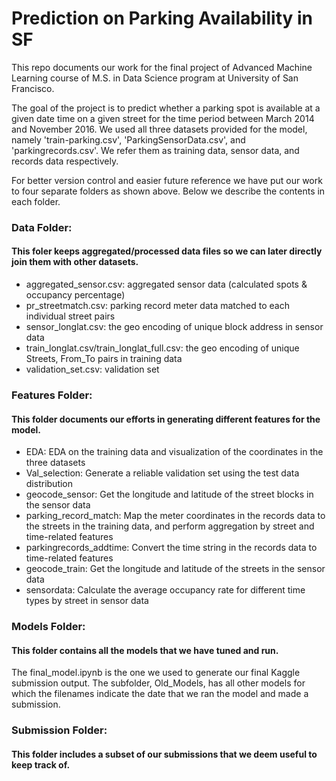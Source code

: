 # Prediction on Parking Availability in SF

This repo documents our work for the final project of Advanced Machine Learning course of M.S. in Data Science program at University of San Francisco. 

The goal of the project is to predict whether a parking spot is available at a given date time on a given street for the time period between March 2014 and November 2016. We used all three datasets provided for the model, namely 'train-parking.csv', 'ParkingSensorData.csv', and 'parkingrecords.csv'. We refer them as training data, sensor data, and records data respectively.

For better version control and easier future reference we have put our work to four separate folders as shown above. Below we describe the contents in each folder.

### Data Folder:
#### This foler keeps aggregated/processed data files so we can later directly join them with other datasets.
- aggregated_sensor.csv: aggregated sensor data (calculated spots & occupancy percentage)
- pr_streetmatch.csv: parking record meter data matched to each individual street pairs
- sensor_longlat.csv: the geo encoding of unique block address in sensor data
- train_longlat.csv/train_longlat_full.csv: the geo encoding of unique Streets, From_To pairs in training data 
- validation_set.csv: validation set

### Features Folder:
#### This folder documents our efforts in generating different features for the model.
- EDA: EDA on the training data and visualization of the coordinates in the three datasets
- Val_selection: Generate a reliable validation set using the test data distribution
- geocode_sensor: Get the longitude and latitude of the street blocks in the sensor data
- parking_record_match: Map the meter coordinates in the records data to the streets in the training data, and perform aggregation by street and time-related features
- parkingrecords_addtime: Convert the time string in the records data to time-related features
- geocode_train:  Get the longitude and latitude of the streets in the sensor data
- sensordata: Calculate the average occupancy rate for different time types by street in sensor data

### Models Folder:
#### This folder contains all the models that we have tuned and run.
The final_model.ipynb is the one we used to generate our final Kaggle submission output. The subfolder, Old_Models,  has all other models for which the filenames indicate the date that we ran the model and made a submission. 

### Submission Folder:
#### This folder includes a subset of our submissions that we deem useful to keep track of.
